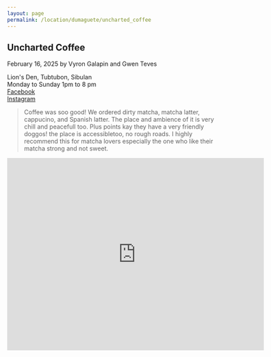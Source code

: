 ```yaml
---
layout: page
permalink: /location/dumaguete/uncharted_coffee
---
```



<div id="Location" style="display:none;" class="Dumaguete"></div>
<div class="container">     
  <article class="blog-post">
    <h2 class="display-5 link-body-emphasis mb-1">Uncharted Coffee</h2>
    <p class="blog-post-meta">
      February 16, 2025 by <!-- <a href="#"> --> Vyron Galapin and Gwen Teves <!--</a>-->
      <div class="business-info">
        <div class="info-item">
            <i class="fas fa-map-marker-alt"></i>
            <span>Lion's Den, Tubtubon, Sibulan</span>
        </div>
        <div class="info-item">
            <i class="far fa-clock"></i>
            <span>Monday to Sunday 1pm to 8 pm</span>
        </div>
        <div class="info-item">
            <i class="fab fa-facebook"></i>
            <a href="https://www.facebook.com/share/1YD5M9j2ne/?mibextid=wwXIfr" target="_blank">Facebook</a>
        </div>
        <div class="info-item">
            <i class="fab fa-instagram"></i>
            <a href="https://www.instagram.com/unchartedcoffeedgte?igsh=MWJmb3JnNG44OGkwag==" target="_blank">Instagram</a>
        </div>
      </div>
    </p>
    <blockquote class="blockquote">
      <p>Coffee was soo good! We ordered dirty matcha, matcha latter, cappucino, and Spanish latter. The place and ambience of it is very chill and peacefull too. Plus points kay they have a very friendly doggos! the place is accessibletoo, no rough roads. I highly recommend this for matcha lovers especially the one who like their matcha strong and not sweet.</p>
    </blockquote>
    <div>
      <a href="https://maps.app.goo.gl/wPVrUbwKyfCNaYR28" target="_blank">
        <div id="map-tile">
          <iframe src="https://www.google.com/maps/embed?pb=!1m18!1m12!1m3!1d3936.949705254048!2d123.27506897375623!3d9.337718384082702!2m3!1f0!2f0!3f0!3m2!1i1024!2i768!4f13.1!3m3!1m2!1s0x33ab6f03b62a2337%3A0xc6f3a2006a9c6ef3!2sUncharted%20Coffee%20Dumaguete!5e0!3m2!1sen!2sph!4v1740201359256!5m2!1sen!2sph" width="600" height="450" style="border:0;" allowfullscreen="" loading="lazy" referrerpolicy="no-referrer-when-downgrade"></iframe>
        </div>
        </a>
    </div>
  </article>
</div>
